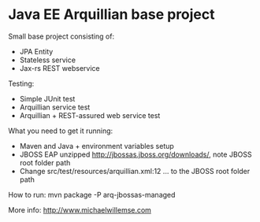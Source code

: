 Java EE Arquillian base project
==========

Small base project consisting of:
- JPA Entity
- Stateless service
- Jax-rs REST webservice

Testing:
- Simple JUnit test
- Arquillian service test
- Arquillian + REST-assured web service test

What you need to get it running:
- Maven and Java + environment variables setup
- JBOSS EAP unzipped http://jbossas.jboss.org/downloads/, note JBOSS root folder path
- Change src/test/resources/arquillian.xml:12 <property name="jbossHome">...</property> to the JBOSS root folder path

How to run:
mvn package -P arq-jbossas-managed

More info: http://www.michaelwillemse.com
